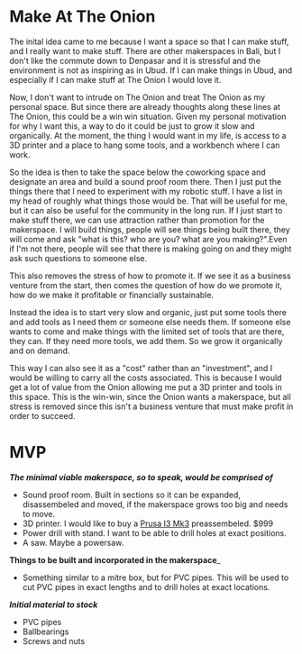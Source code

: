 # Make At The Onion

The inital idea came to me because I want a space so that I can make stuff, and I really want to make stuff.
There are other makerspaces in Bali, but I don't like the commute down to Denpasar and it is stressful and the 
environment is not as inspiring as in Ubud.
If I can make things in Ubud, and especially if I can make stuff at The Onion I would love it. 

Now, I don't want to intrude on The Onion and treat The Onion as my personal space. But since there are already thoughts
along these lines at The Onion, this could be a win win situation. Given my personal motivation for why I want this,
a way to do it could be just to grow it slow and organically. At the moment, the thing I would want in my life,
is access to a 3D printer and a place to hang some tools, and a workbench where I can work.

So the idea is then to take the space below the coworking space and designate an area and build a sound proof room there.
Then I just put the things there that I need to experiment with my robotic stuff. I have a list in my
head of roughly what things those would be. That will be useful for me, but it can also be
useful for the community in the long run. If I just start to make stuff there, we can use attraction rather than
promotion for the makerspace. I will build things, people will see things being built there, they will come and ask 
"what is this? who are you? what are you making?".Even if I'm not there, people will see that there is making going 
on and they might ask such questions to someone else.

This also removes the stress of how to promote it. If we see it as a business venture from the start, then comes the
question of how do we promote it, how do we make it profitable or financially sustainable. 

Instead the idea is to start very slow and organic, just put some tools there and add tools as I need them
or someone else needs them. If someone else wants to come and make things with the limited set of tools that are there, they
can. If they need more tools, we add them. So we grow it organically and on demand.

This way I can also see it as a "cost" rather than an "investment", and I would be willing to carry all the costs associated.
This is because I would get a lot of value from the Onion allowing me put a 3D printer and tools in this space.
This is the win-win, since the Onion wants a makerspace, but all stress is removed since this isn't a business 
venture that must make profit in order to succeed.

# MVP

___The minimal viable makerspace, so to speak, would be comprised of___

- Sound proof room. Built in sections so it can be expanded, disassembeled and moved, if the makerspace grows too big and needs to move. 
- 3D printer. I would like to buy a [Prusa I3 Mk3](https://www.prusa3d.com/original-prusa-i3-mk3/) preassembeled. $999
- Power drill with stand. I want to be able to drill holes at exact positions.
- A saw. Maybe a powersaw.

__Things to be built and incorporated in the makerspace___

- Something similar to a mitre box, but for PVC pipes. This will be used to cut PVC pipes in exact lengths and to drill holes at exact locations.

___Initial material to stock___

- PVC pipes
- Ballbearings
- Screws and nuts
